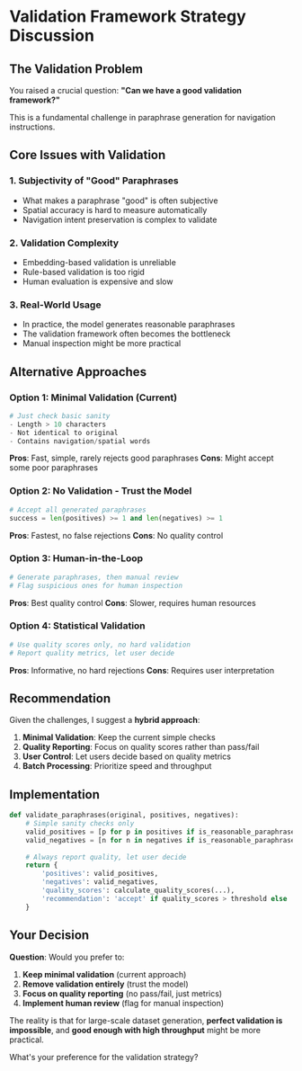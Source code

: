 # Validation Framework Strategy Discussion

## The Validation Problem

You raised a crucial question: **"Can we have a good validation framework?"**

This is a fundamental challenge in paraphrase generation for navigation instructions.

## Core Issues with Validation

### 1. **Subjectivity of "Good" Paraphrases**
- What makes a paraphrase "good" is often subjective
- Spatial accuracy is hard to measure automatically
- Navigation intent preservation is complex to validate

### 2. **Validation Complexity**
- Embedding-based validation is unreliable
- Rule-based validation is too rigid
- Human evaluation is expensive and slow

### 3. **Real-World Usage**
- In practice, the model generates reasonable paraphrases
- The validation framework often becomes the bottleneck
- Manual inspection might be more practical

## Alternative Approaches

### **Option 1: Minimal Validation (Current)**
```python
# Just check basic sanity
- Length > 10 characters
- Not identical to original
- Contains navigation/spatial words
```

**Pros**: Fast, simple, rarely rejects good paraphrases
**Cons**: Might accept some poor paraphrases

### **Option 2: No Validation - Trust the Model**
```python
# Accept all generated paraphrases
success = len(positives) >= 1 and len(negatives) >= 1
```

**Pros**: Fastest, no false rejections
**Cons**: No quality control

### **Option 3: Human-in-the-Loop**
```python
# Generate paraphrases, then manual review
# Flag suspicious ones for human inspection
```

**Pros**: Best quality control
**Cons**: Slower, requires human resources

### **Option 4: Statistical Validation**
```python
# Use quality scores only, no hard validation
# Report quality metrics, let user decide
```

**Pros**: Informative, no hard rejections
**Cons**: Requires user interpretation

## Recommendation

Given the challenges, I suggest a **hybrid approach**:

1. **Minimal Validation**: Keep the current simple checks
2. **Quality Reporting**: Focus on quality scores rather than pass/fail
3. **User Control**: Let users decide based on quality metrics
4. **Batch Processing**: Prioritize speed and throughput

## Implementation

```python
def validate_paraphrases(original, positives, negatives):
    # Simple sanity checks only
    valid_positives = [p for p in positives if is_reasonable_paraphrase(p)]
    valid_negatives = [n for n in negatives if is_reasonable_paraphrase(n)]
    
    # Always report quality, let user decide
    return {
        'positives': valid_positives,
        'negatives': valid_negatives,
        'quality_scores': calculate_quality_scores(...),
        'recommendation': 'accept' if quality_scores > threshold else 'review'
    }
```

## Your Decision

**Question**: Would you prefer to:
1. **Keep minimal validation** (current approach)
2. **Remove validation entirely** (trust the model)
3. **Focus on quality reporting** (no pass/fail, just metrics)
4. **Implement human review** (flag for manual inspection)

The reality is that for large-scale dataset generation, **perfect validation is impossible**, and **good enough with high throughput** might be more practical.

What's your preference for the validation strategy? 